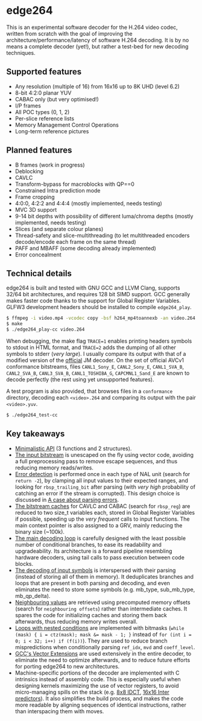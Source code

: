 edge264
=======

This is an experimental software decoder for the H.264 video codec, written from scratch with the goal of improving the architecture/performance/latency of software H.264 decoding. It is by no means a complete decoder (yet!), but rather a test-bed for new decoding techniques.


Supported features
------------------

* Any resolution (multiple of 16) from 16x16 up to 8K UHD (level 6.2)
* 8-bit 4:2:0 planar YUV
* CABAC only (but very optimised!)
* I/P frames
* All POC types (0, 1, 2)
* Per-slice reference lists
* Memory Management Control Operations
* Long-term reference pictures


Planned features
----------------

* B frames (work in progress)
* Deblocking
* CAVLC
* Transform-bypass for macroblocks with QP==0
* Constrained Intra prediction mode
* Frame cropping
* 4:0:0, 4:2:2 and 4:4:4 (mostly implemented, needs testing)
* MVC 3D support
* 9-14 bit depths with possibility of different luma/chroma depths (mostly implemented, needs testing)
* Slices (and separate colour planes)
* Thread-safety and slice-multithreading (to let multithreaded encoders decode/encode each frame on the same thread)
* PAFF and MBAFF (some decoding already implemented)
* Error concealment


Technical details
-----------------

edge264 is built and tested with GNU GCC and LLVM Clang, supports 32/64 bit architectures, and requires 128 bit SIMD support. GCC generally makes faster code thanks to the support for Global Register Variables. GLFW3 development headers should be installed to compile `edge264_play`.

```sh
$ ffmpeg -i video.mp4 -vcodec copy -bsf h264_mp4toannexb -an video.264 # optional, converts from MP4 format
$ make
$ ./edge264_play-cc video.264
```

When debugging, the make flag `TRACE=1` enables printing headers symbols to stdout in HTML format, and `TRACE=2` adds the dumping of all other symbols to stderr (*very large*). I usually compare its output with that of a modified version of the [official](https://avc.hhi.fraunhofer.de/) JM decoder. On the set of official AVCv1 conformance bitstreams, files `CANL1_Sony_E`, `CANL2_Sony_E`, `CANL1_SVA_B`, `CANL2_SVA_B`, `CANL3_SVA_B`, `CANL1_TOSHIBA_G`, `CAPCMNL1_Sand_E` are known to decode perfectly (the rest using yet unsupported features).

A test program is also provided, that browses files in a `conformance` directory, decoding each `<video>.264` and comparing its output with the pair `<video>.yuv`.

```sh
$ ./edge264_test-cc
```


Key takeaways
-------------

* [Minimalistic API](edge264.h) (3 functions and 2 structures).
* [The input bitstream](edge264_golomb.c) is unescaped on the fly using vector code, avoiding a full preprocessing pass to remove escape sequences, and thus reducing memory reads/writes.
* [Error detection](edge264.c) is performed once in each type of NAL unit (search for `return -2`), by clamping all input values to their expected ranges, and looking for `rbsp_trailing_bit` after parsing (with _very high_ probability of catching an error if the stream is corrupted). This design choice is discussed in [A case about parsing errors](https://traffaillac.github.io/parsing.html).
* [The bitstream caches](edge264_common.h) for CAVLC and CABAC (search for `rbsp_reg`) are reduced to two size_t variables each, stored in Global Register Variables if possible, speeding up the _very frequent_ calls to input functions. The main context pointer is also assigned to a GRV, mainly reducing the binary size (\~100k).
* [The main decoding loop](edge264_slice.c) is carefully designed with the least possible number of conditional branches, to ease its readability and upgradeability. Its architecture is a forward pipeline resembling hardware decoders, using tail calls to pass execution between code blocks.
* [The decoding of input symbols](edge264_slice.c) is interspersed with their parsing (instead of storing all of them in memory). It deduplicates branches and loops that are present in both parsing and decoding, and even eliminates the need to store some symbols (e.g. mb_type, sub_mb_type, mb_qp_delta).
* [Neighbouring values](edge264_common.h) are retrieved using precomputed memory offsets (search for `neighbouring offsets`) rather than intermediate caches. It spares the code for initializing caches and storing them back afterwards, thus reducing memory writes overall.
* [Loops with nested conditions](edge264_slice.c) are implemented with bitmasks (`while (mask) { i = ctz(mask); mask &= mask - 1; }` instead of `for (int i = 0; i < 32; i++) if (f(i))`). They are used to reduce branch mispredictions when conditionally parsing `ref_idx`, `mvd` and `coeff_level`.
* [GCC's Vector Extensions](edge264_common.h) are used extensively in the entire decoder, to eliminate the need to optimize afterwards, and to reduce future efforts for porting edge264 to new architectures.
* Machine-specific portions of the decoder are implemented with C intrinsics instead of assembly code. This is especially useful when designing kernels maximizing the use of vector registers, to avoid micro-managing spills on the stack (e.g. [8x8 IDCT](edge264_residual_ssse3.c), [16x16 Inter predictors](edge264_inter_ssse3.c)). It also simplifies the build process, and makes the code more readable by aligning sequences of identical instructions, rather than interspacing them with moves.
